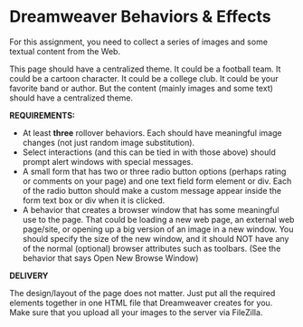 Dreamweaver Behaviors & Effects
===============================

For this assignment, you need to collect a series of images and some textual content from the Web.

This page should have a centralized theme. It could be a football team. It could be a cartoon character. It could be a college club. It could be your favorite band or author. But the content (mainly images and some text) should have a centralized theme.


**REQUIREMENTS:**

* At least **three** rollover behaviors. Each should have meaningful image changes (not just random image substitution).
* Select interactions (and this can be tied in with those above) should prompt alert windows with special messages.
* A small form that has two or three radio button options (perhaps rating or comments on your page) and one text field form element or div. Each of the radio button should make a custom message appear inside the form text box or div when it is clicked.
* A behavior that creates a browser window that has some meaningful use to the page. That could be loading a new web page, an external web page/site, or opening up a big version of an image in a new window. You should specify the size of the new window, and it should NOT have any of the normal (optional) browser attributes such as toolbars. (See the behavior that says Open New Browse Window)



**DELIVERY**

The design/layout of the page does not matter. Just put all the required elements together in one HTML file that Dreamweaver creates for you. Make sure that you upload all your images to the server via FileZilla. 